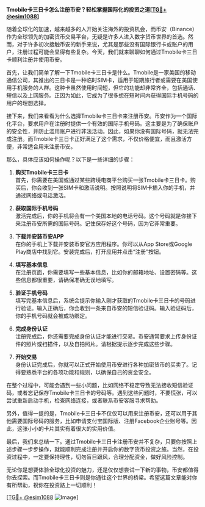 **Tmobile卡三日卡怎么注册币安？轻松掌握国际化的投资之道[[TG💪+ @esim1088](https://t.me/s/esim1088)]**

随着全球化的加速，越来越多的人开始关注海外的投资机会，而币安（Binance）作为全球领先的加密货币交易平台，无疑是许多人进入数字货币世界的首选。然而，对于许多初次接触币安的新手来说，尤其是那些没有国际银行卡或账户的用户，注册过程可能会显得有些复杂。今天，我们就来聊聊如何通过Tmobile卡三日卡顺利注册并使用币安。

首先，让我们简单了解一下Tmobile卡三日卡是什么。Tmobile是一家美国的移动通信公司，其推出的三日卡是一种临时SIM卡，适用于短期旅行者或需要在美国使用手机服务的人群。这种卡虽然使用时间短，但它的功能却非常齐全，包括通话、短信以及上网服务。正因为如此，它成为了很多想在短时间内获得国际手机号码的用户的理想选择。

接下来，我们来看看为什么选择Tmobile卡三日卡来注册币安。币安作为一个国际化平台，要求用户在注册时提供一个有效的国际手机号码。这主要是为了确保账户的安全性，并防止滥用账户进行非法活动。因此，如果你没有国际号码，就无法完成注册。而Tmobile卡三日卡正好满足了这个需求，不仅价格便宜，而且激活方便，非常适合用来注册币安。

那么，具体应该如何操作呢？以下是一些详细的步骤：

1. **购买Tmobile卡三日卡**  
   首先，你需要在美国或通过某些跨境电商平台购买一张Tmobile卡三日卡。购买后，你会收到一张SIM卡和激活说明。按照说明将SIM卡插入你的手机，并通过网络或电话激活。

2. **获取国际手机号码**  
   激活完成后，你的手机将会有一个美国本地的电话号码。这个号码就是你接下来注册币安所需的国际号码。记住保存好这个号码，因为它非常重要。

3. **下载并安装币安APP**  
   在你的手机上下载并安装币安官方应用程序。你可以从App Store或Google Play商店中找到它。安装完成后，打开应用并点击“注册”按钮。

4. **填写基本信息**  
   在注册页面，你需要填写一些基本信息，比如你的邮箱地址、设置密码等。这些信息都很重要，请确保准确无误地填写。

5. **验证手机号码**  
   填写完基本信息后，系统会提示你输入刚才获取的Tmobile卡三日卡的号码进行验证。输入正确后，你会收到一条来自币安的短信验证码。输入验证码后，你的手机号码就会被成功绑定。

6. **完成身份认证**  
   注册完成后，你还需要完成身份认证才能进行交易。币安通常要求上传身份证件的照片或扫描件，以及自拍照片。请根据提示逐步完成这些步骤。

7. **开始交易**  
   身份认证完成后，你就可以正式开始使用币安进行各种加密货币的买卖了。记得要熟悉平台的各项功能和规则，以确保自己的资金安全。

在整个过程中，可能会遇到一些小问题，比如网络不稳定导致无法接收短信验证码，或者忘记保存Tmobile卡三日卡的号码等。遇到这些问题时，不要慌张，可以尝试重新启动手机，检查网络连接，或者联系币安客服寻求帮助。

另外，值得一提的是，Tmobile卡三日卡不仅仅可以用来注册币安，还可以用于其他需要国际号码的服务，比如申请支付宝国际版、注册Facebook企业账号等。因此，这张小小的卡片其实有着很大的实用价值。

最后，我们来总结一下。通过Tmobile卡三日卡注册币安并不复杂，只要你按照上述步骤一步步操作，就能顺利完成注册并开启你的数字货币投资之旅。当然，在投资过程中，一定要保持理性，切勿盲目跟风，合理分配资金，做好风险控制。

无论你是想要体验全球化投资的魅力，还是仅仅想尝试一下新的事物，币安都值得你去探索。而Tmobile卡三日卡则是你通往这个世界的桥梁。希望这篇文章能对你有所帮助，祝你在投资路上一切顺利！

[[TG💪+ @esim1088](https://t.me/s/esim1088) ![Image](https://i.postimg.cc/4NQfJmqS/Snipaste-2025-05-13-00-14-12.png)]